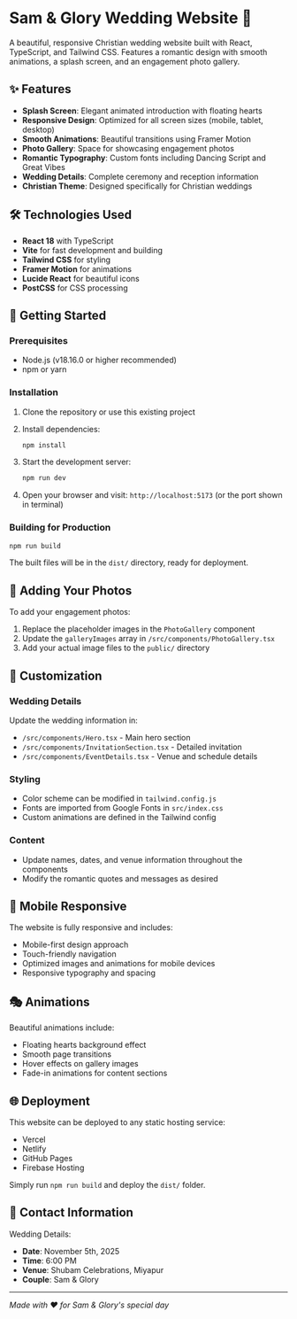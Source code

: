 # Sam & Glory Wedding Website 💒

A beautiful, responsive Christian wedding website built with React, TypeScript, and Tailwind CSS. Features a romantic design with smooth animations, a splash screen, and an engagement photo gallery.

## ✨ Features

- **Splash Screen**: Elegant animated introduction with floating hearts
- **Responsive Design**: Optimized for all screen sizes (mobile, tablet, desktop)
- **Smooth Animations**: Beautiful transitions using Framer Motion
- **Photo Gallery**: Space for showcasing engagement photos
- **Romantic Typography**: Custom fonts including Dancing Script and Great Vibes
- **Wedding Details**: Complete ceremony and reception information
- **Christian Theme**: Designed specifically for Christian weddings

## 🛠️ Technologies Used

- **React 18** with TypeScript
- **Vite** for fast development and building
- **Tailwind CSS** for styling
- **Framer Motion** for animations
- **Lucide React** for beautiful icons
- **PostCSS** for CSS processing

## 🚀 Getting Started

### Prerequisites

- Node.js (v18.16.0 or higher recommended)
- npm or yarn

### Installation

1. Clone the repository or use this existing project
2. Install dependencies:
   ```bash
   npm install
   ```

3. Start the development server:
   ```bash
   npm run dev
   ```

4. Open your browser and visit: `http://localhost:5173` (or the port shown in terminal)

### Building for Production

```bash
npm run build
```

The built files will be in the `dist/` directory, ready for deployment.

## 📸 Adding Your Photos

To add your engagement photos:

1. Replace the placeholder images in the `PhotoGallery` component
2. Update the `galleryImages` array in `/src/components/PhotoGallery.tsx`
3. Add your actual image files to the `public/` directory

## 🎨 Customization

### Wedding Details
Update the wedding information in:
- `/src/components/Hero.tsx` - Main hero section
- `/src/components/InvitationSection.tsx` - Detailed invitation
- `/src/components/EventDetails.tsx` - Venue and schedule details

### Styling
- Color scheme can be modified in `tailwind.config.js`
- Fonts are imported from Google Fonts in `src/index.css`
- Custom animations are defined in the Tailwind config

### Content
- Update names, dates, and venue information throughout the components
- Modify the romantic quotes and messages as desired

## 📱 Mobile Responsive

The website is fully responsive and includes:
- Mobile-first design approach
- Touch-friendly navigation
- Optimized images and animations for mobile devices
- Responsive typography and spacing

## 🎭 Animations

Beautiful animations include:
- Floating hearts background effect
- Smooth page transitions
- Hover effects on gallery images
- Fade-in animations for content sections

## 🌐 Deployment

This website can be deployed to any static hosting service:
- Vercel
- Netlify
- GitHub Pages
- Firebase Hosting

Simply run `npm run build` and deploy the `dist/` folder.

## 📧 Contact Information

Wedding Details:
- **Date**: November 5th, 2025
- **Time**: 6:00 PM
- **Venue**: Shubam Celebrations, Miyapur
- **Couple**: Sam & Glory

---

*Made with ❤️ for Sam & Glory's special day*
